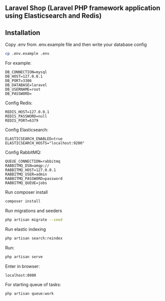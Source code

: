 ## Laravel Shop (Laravel PHP framework application using Elasticsearch and Redis)

## Installation

Copy .env from .env.example file and then write your database config

```bash
cp .env.example .env
```

For example:

```
DB_CONNECTION=mysql
DB_HOST=127.0.0.1
DB_PORT=3306
DB_DATABASE=laravel
DB_USERNAME=root
DB_PASSWORD=
```
Config Redis:

```
REDIS_HOST=127.0.0.1
REDIS_PASSWORD=null
REDIS_PORT=6379
```
Config Elasticsearch:

```
ELASTICSEARCH_ENABLED=true
ELASTICSEARCH_HOSTS="localhost:9200"
```
Config RabbitMQ:
```
QUEUE_CONNECTION=rabbitmq
RABBITMQ_DSN=amqp://
RABBITMQ_HOST=127.0.0.1
RABBITMQ_USER=admin
RABBITMQ_PASSWORD=password
RABBITMQ_QUEUE=jobs
```
Run composer install

```bash
composer install
```

Run migrations and seeders

```bash
php artisan migrate --seed
```

Run elastic indexing

```bash
php artisan search:reindex
```

Run:

```bash
php artisan serve
```
Enter in browser:

```bash 
localhost:8000
```

For starting queue of tasks:
```
php artisan queue:work
```
